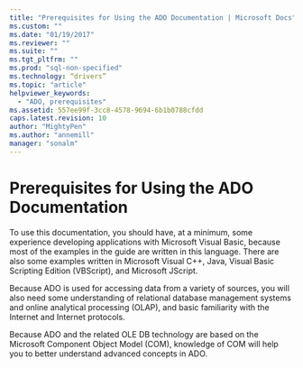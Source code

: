 ```yaml
---
title: "Prerequisites for Using the ADO Documentation | Microsoft Docs"
ms.custom: ""
ms.date: "01/19/2017"
ms.reviewer: ""
ms.suite: ""
ms.tgt_pltfrm: ""
ms.prod: "sql-non-specified"
ms.technology: “drivers”
ms.topic: "article"
helpviewer_keywords: 
  - "ADO, prerequisites"
ms.assetid: 557ee99f-3cc8-4578-9694-6b1b0788cfdd
caps.latest.revision: 10
author: "MightyPen"
ms.author: "annemill"
manager: "sonalm"
---
```

# Prerequisites for Using the ADO Documentation
To use this documentation, you should have, at a minimum, some experience developing applications with Microsoft Visual Basic, because most of the examples in the guide are written in this language. There are also some examples written in Microsoft Visual C++, Java, Visual Basic Scripting Edition (VBScript), and Microsoft JScript.  
  
 Because ADO is used for accessing data from a variety of sources, you will also need some understanding of relational database management systems and online analytical processing (OLAP), and basic familiarity with the Internet and Internet protocols.  
  
 Because ADO and the related OLE DB technology are based on the Microsoft Component Object Model (COM), knowledge of COM will help you to better understand advanced concepts in ADO.